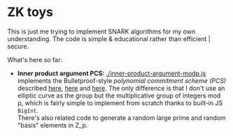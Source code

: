 # ZK toys

This is just me trying to implement SNARK algorithms for my own understanding. The code is simple & educational rather than efficient | secure.

What's here so far:

- **Inner product argument PCS:** [./inner-product-argument-modp.js](https://github.com/mitschabaude/zktoys/blob/main/inner-product-argument-modp.js) implements the Bulletproof-style _polynomial commitment scheme (PCS)_ described [here](https://www.cryptologie.net/article/528/what-is-an-inner-product-argument-part-1/), [here](https://dankradfeist.de/ethereum/2021/07/27/inner-product-arguments.html) and [here](https://doc-internal.dalek.rs/bulletproofs/notes/inner_product_proof/index.html). The only difference is that I don't use an elliptic curve as the group but the multiplicative group of integers mod p, which is fairly simple to implement from scratch thanks to built-in JS `BigInt`.  
  There's also related code to generate a random large prime and random "basis" elements in Z_p.
